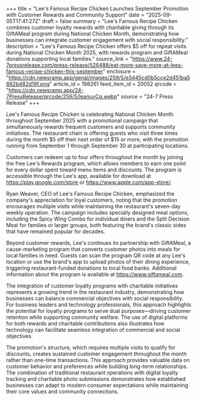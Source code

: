 +++
title = "Lee's Famous Recipe Chicken Launches September Promotion with Customer Rewards and Community Support"
date = "2025-09-05T17:41:27Z"
draft = false
summary = "Lee's Famous Recipe Chicken combines customer loyalty rewards with charitable giving through its GiftAMeal program during National Chicken Month, demonstrating how businesses can integrate customer engagement with social responsibility."
description = "Lee's Famous Recipe Chicken offers $5 off for repeat visits during National Chicken Month 2025, with rewards program and GiftAMeal donations supporting local families."
source_link = "https://www.24-7pressrelease.com/press-release/526488/eat-more-save-more-at-lees-famous-recipe-chicken-this-september"
enclosure = "https://cdn.newsramp.app/genai/images/259/5/e3445cd0b5cce2d451ba5662b482d19f.png"
article_id = 198261
feed_item_id = 20052
qrcode = "https://cdn.newsramp.app/24-7PressRelease/qrcode/259/5/leanuvCg.webp"
source = "24-7 Press Release"
+++

<p>Lee's Famous Recipe Chicken is celebrating National Chicken Month throughout September 2025 with a promotional campaign that simultaneously rewards frequent customers and supports community initiatives. The restaurant chain is offering guests who visit three times during the month $5 off their next order of $15 or more, with the promotion running from September 1 through September 30 at participating locations.</p><p>Customers can redeem up to four offers throughout the month by joining the free Lee's Rewards program, which allows members to earn one point for every dollar spent toward menu items and discounts. The program is accessible through the Lee's app, available for download at <a href="https://play.google.com/store" rel="nofollow" target="_blank">https://play.google.com/store</a> or <a href="https://www.apple.com/app-store/" rel="nofollow" target="_blank">https://www.apple.com/app-store/</a>.</p><p>Ryan Weaver, CEO of Lee's Famous Recipe Chicken, emphasized the company's appreciation for loyal customers, noting that the promotion encourages multiple visits while maintaining the restaurant's seven-day weekly operation. The campaign includes specially designed meal options, including the Spicy Wing Combo for individual diners and the Split Decision Meal for families or larger groups, both featuring the brand's classic sides that have remained popular for decades.</p><p>Beyond customer rewards, Lee's continues its partnership with GiftAMeal, a cause-marketing program that converts customer photos into meals for local families in need. Guests can scan the program QR code at any Lee's location or use the brand's app to upload photos of their dining experience, triggering restaurant-funded donations to local food banks. Additional information about the program is available at <a href="https://www.giftameal.com" rel="nofollow" target="_blank">https://www.giftameal.com</a>.</p><p>The integration of customer loyalty programs with charitable initiatives represents a growing trend in the restaurant industry, demonstrating how businesses can balance commercial objectives with social responsibility. For business leaders and technology professionals, this approach highlights the potential for loyalty programs to serve dual purposes—driving customer retention while supporting community welfare. The use of digital platforms for both rewards and charitable contributions also illustrates how technology can facilitate seamless integration of commercial and social objectives.</p><p>The promotion's structure, which requires multiple visits to qualify for discounts, creates sustained customer engagement throughout the month rather than one-time transactions. This approach provides valuable data on customer behavior and preferences while building long-term relationships. The combination of traditional restaurant operations with digital loyalty tracking and charitable photo submissions demonstrates how established businesses can adapt to modern consumer expectations while maintaining their core values and community connections.</p>